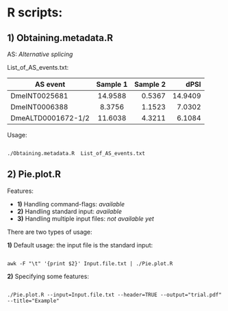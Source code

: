 # R scripts:

## 1) Obtaining.metadata.R

AS: *Alternative splicing*

List_of_AS_events.txt:

| AS event   |     Sample 1     |  Sample 2 |  dPSI  |
|----------|:-------------:|------:| ------:|
| DmeINT0025681 | 14.9588 | 0.5367 | 14.9409 |
| DmeINT0006388 | 8.3756 | 1.1523 | 7.0302|
| DmeALTD0001672-1/2 | 11.6038 | 4.3211 | 6.1084 |

Usage:

```{r}

./Obtaining.metadata.R  List_of_AS_events.txt

```

## 2) Pie.plot.R

Features:
* **1)** Handling command-flags: *available*
* **2)** Handling standard input: *available*
* **3)** Handling multiple input files: *not available yet*

There are two types of usage:

**1)** Default usage: the input file is the standard input:

```{r}

awk -F "\t" '{print $2}' Input.file.txt | ./Pie.plot.R

```

**2)** Specifying some features:

```{r}

./Pie.plot.R --input=Input.file.txt --header=TRUE --output="trial.pdf" --title="Example"

```
